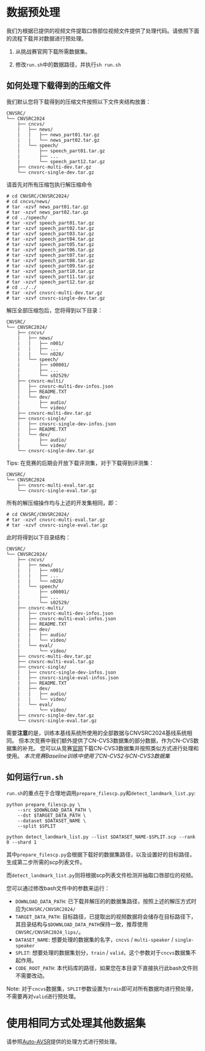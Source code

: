 
# 数据预处理

我们为根据已提供的视频文件提取口唇部位视频文件提供了处理代码。请依照下面的流程下载并对数据进行预处理。

1. 从挑战赛官网下载所需数据集。

2. 修改`run.sh`中的数据路径，并执行`sh run.sh`

## 如何处理下载得到的压缩文件

我们默认您将下载得到的压缩文件按照以下文件夹结构放置：
```
CNVSRC/
└── CNVSRC2024
    ├── cncvs/
    |   ├── news/
    |   |   ├── news_part01.tar.gz
    |   |   └── news_part02.tar.gz
    |   └── speech/
    |       ├── speech_part01.tar.gz
    |       ├── ...
    |       └── speech_part12.tar.gz
    ├── cnvsrc-multi-dev.tar.gz
    └── cnvsrc-single-dev.tar.gz
```

请首先对所有压缩包执行解压缩命令
``` Shell
# cd CNVSRC/CNVSRC2024/
# cd cncvs/news/
# tar -xzvf news_part01.tar.gz
# tar -xzvf news_part02.tar.gz
# cd ../speech/
# tar -xzvf speech_part01.tar.gz
# tar -xzvf speech_part02.tar.gz
# tar -xzvf speech_part03.tar.gz
# tar -xzvf speech_part04.tar.gz
# tar -xzvf speech_part05.tar.gz
# tar -xzvf speech_part06.tar.gz
# tar -xzvf speech_part07.tar.gz
# tar -xzvf speech_part08.tar.gz
# tar -xzvf speech_part09.tar.gz
# tar -xzvf speech_part10.tar.gz
# tar -xzvf speech_part11.tar.gz
# tar -xzvf speech_part12.tar.gz
# cd ../../
# tar -xzvf cnvsrc-multi-dev.tar.gz
# tar -xzvf cnvsrc-single-dev.tar.gz

```
解压全部压缩包后，您将得到以下目录：

```
CNVSRC/
└── CNVSRC2024/
    ├── cncvs/
    |   ├── news/
    |   |   ├── n001/
    |   |   ├── ...
    |   |   └── n028/
    |   └── speech/
    |       ├── s00001/
    |       ├── ...
    |       └── s02529/
    ├── cnvsrc-multi/
    │   ├── cnvsrc-multi-dev-infos.json
    │   ├── README.TXT
    |   └── dev/
    |       ├── audio/
    |       └── video/
    ├── cnvsrc-multi-dev.tar.gz
    ├── cnvsrc-single/
    |   ├── cnvsrc-single-dev-infos.json
    |   ├── README.TXT
    |   └── dev/
    |       ├── audio/
    |       └── video/
    └── cnvsrc-single-dev.tar.gz
```

Tips: 在竞赛的后期会开放下载评测集，对于下载得到评测集：
```
CNVSRC/
└── CNVSRC2024
    ├── cnvsrc-multi-eval.tar.gz
    └── cnvsrc-single-eval.tar.gz
```
所有的解压缩操作均与上述的开发集相同，即：

``` Shell
# cd CNVSRC/CNVSRC2024/
# tar -xzvf cnvsrc-multi-eval.tar.gz
# tar -xzvf cnvsrc-single-eval.tar.gz
```

此时将得到以下目录结构：

```
CNVSRC/
└── CNVSRC2024/
    ├── cncvs/
    |   ├── news/
    |   |   ├── n001/
    |   |   ├── ...
    |   |   └── n028/
    |   └── speech/
    |       ├── s00001/
    |       ├── ...
    |       └── s02529/
    ├── cnvsrc-multi/
    │   ├── cnvsrc-multi-dev-infos.json
    |   ├── cnvsrc-multi-eval-infos.json
    │   ├── README.TXT
    |   ├── dev/
    |   |   ├── audio/
    |   |   └── video/
    |   └── eval/
    |       └── video/
    ├── cnvsrc-multi-dev.tar.gz
    ├── cnvsrc-multi-eval.tar.gz
    ├── cnvsrc-single/
    |   ├── cnvsrc-single-dev-infos.json
    |   ├── cnvsrc-single-eval-infos.json
    |   ├── README.TXT
    |   ├── dev/
    |   |   ├── audio/
    |   |   └── video/
    |   └── eval/
    |       └── video/
    ├── cnvsrc-single-dev.tar.gz
    └── cnvsrc-single-eval.tar.gz
```

需要**注意**的是，训练本基线系统所使用的全部数据与CNVSRC2024基线系统相同。
但本次竞赛中我们额外提供了CN-CVS3数据集的部分数据，作为CN-CVS数据集的补充。
您可以从竞赛[官网](http://cnceleb.org/competition)下载CN-CVS3数据集并按照类似方式进行处理和使用。
*本次竞赛Baseline训练中使用了CN-CVS2与CN-CVS3数据集*

## 如何运行`run.sh`

`run.sh`的重点在于合理地调用`prepare_filescp.py`和`detect_landmark_list.py`:

```Shell
python prepare_filescp.py \
    --src $DOWNLOAD_DATA_PATH \
    --dst $TARGET_DATA_PATH \
    --dataset $DATASET_NAME \
    --split $SPLIT

python detect_landmark_list.py --list $DATASET_NAME-$SPLIT.scp --rank 0 --shard 1
```

其中`prepare_filescp.py`会根据下载好的数据集路径，以及设置好的目标路径，生成第二步所需的scp列表文件。

而`detect_landmark_list.py`则将根据scp列表文件检测并抽取口唇部位的视频。

您可以通过修改bash文件中的参数来运行：

- `DOWNLOAD_DATA_PATH`: 已下载并解压的的数据集路径，按照上述的解压方式时应为`CNVSRC/CNVSRC2024/`
- `TARGET_DATA_PATH`: 目标路径，已提取出的视频数据将会储存在目标路径下，其目录结构与`$DOWNLOAD_DATA_PATH`保持一致，推荐使用`CNVSRC/CNVSRC2024_lips/`。
- `DATASET_NAME`: 想要处理的数据集的名字，`cncvs` / `multi-speaker` / `single-speaker`
- `SPLIT`: 想要处理的数据集划分，`train` / `valid`，这个参数对于`cncvs`数据集不起作用。
- `CODE_ROOT_PATH`: 本代码库的路径，如果您在本目录下直接执行此bash文件则不需要改动。

Note: 对于`cncvs`数据集，`SPLIT`参数设置为`train`即可对所有数据均进行预处理，不需要再对`valid`进行预处理。

# 使用相同方式处理其他数据集

请参照[Auto-AVSR](https://github.com/mpc001/auto_avsr/tree/main/preparation)提供的处理方式进行预处理。
